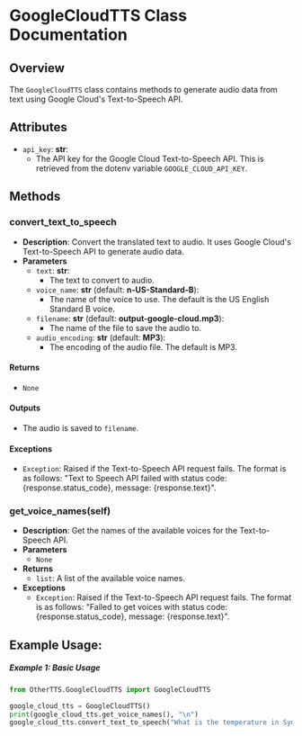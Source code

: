 # GoogleCloudTTS Class Documentation

## Overview
The `GoogleCloudTTS` class contains methods to generate audio data from text using Google Cloud's Text-to-Speech API.

## Attributes
- `api_key`: **str**:
    - The API key for the Google Cloud Text-to-Speech API. This is retrieved from the dotenv variable `GOOGLE_CLOUD_API_KEY`.

## Methods
### convert_text_to_speech
- **Description**: Convert the translated text to audio. It uses Google Cloud's Text-to-Speech API to generate audio data.
- **Parameters**
    - `text`: **str**:
        - The text to convert to audio.
    - `voice_name`: **str** (default: **n-US-Standard-B**):
        - The name of the voice to use. The default is the US English Standard B voice.
    - `filename`: **str** (default: **output-google-cloud.mp3**):
        - The name of the file to save the audio to.
    - `audio_encoding`: **str** (default: **MP3**):
        - The encoding of the audio file. The default is MP3.
#### Returns
- ```None```
#### Outputs
- The audio is saved to `filename`.
#### Exceptions
- ```Exception```: Raised if the Text-to-Speech API request fails. The format is as follows: "Text to Speech API failed with status code: {response.status_code}, message: {response.text}".

### get_voice_names(self)
- **Description**: Get the names of the available voices for the Text-to-Speech API.
- **Parameters**
    - ```None```
- **Returns**
    - ```list```: A list of the available voice names.
- **Exceptions**
    - ```Exception```: Raised if the Text-to-Speech API request fails. The format is as follows: "Failed to get voices with status code: {response.status_code}, message: {response.text}".


## Example Usage:
##### Example 1: Basic Usage
```python
from OtherTTS.GoogleCloudTTS import GoogleCloudTTS

google_cloud_tts = GoogleCloudTTS()
print(google_cloud_tts.get_voice_names(), "\n")
google_cloud_tts.convert_text_to_speech("What is the temperature in Sydney?", "en-AU-Neural2-A")
```